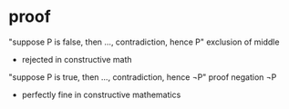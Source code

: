 # proof
"suppose P is false, then ..., contradiction, hence P" exclusion of middle
- rejected in constructive math

"suppose P is true, then ..., contradiction, hence ¬P" proof negation ¬P
- perfectly fine in constructive mathematics 












